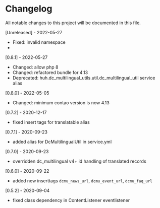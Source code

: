# Changelog
All notable changes to this project will be documented in this file.

[Unreleased] - 2022-05-27
- Fixed: invalid namespace
- 

[0.8.1] - 2022-05-27
- Changed: allow php 8
- Changed: refactored bundle for 4.13
- Deprecated: huh.dc_multilingual_utils.util.dc_multilingual_util service alias

[0.8.0] - 2022-05-05
- Changed: minimum contao version is now 4.13

[0.7.2] - 2020-12-17
- fixed insert tags for translatable alias

[0.7.1] - 2020-09-23
- added alias for DcMultilingualUtil in service.yml

[0.7.0] - 2020-09-23
- overridden dc_multilingual v4+ id handling of translated records

[0.6.0] - 2020-09-22
- added new inserttags `dcmu_news_url`, `dcmu_event_url`, `dcmu_faq_url`

[0.5.2] - 2020-09-04
- fixed class dependency in ContentListener eventlistener
